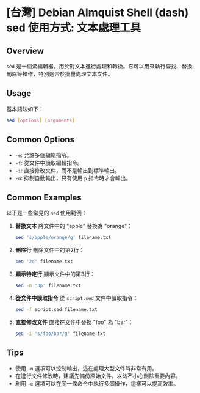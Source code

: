 # [台灣] Debian Almquist Shell (dash) sed 使用方式: 文本處理工具

## Overview
`sed` 是一個流編輯器，用於對文本進行處理和轉換。它可以用來執行查找、替換、刪除等操作，特別適合於批量處理文本文件。

## Usage
基本語法如下：
```bash
sed [options] [arguments]
```

## Common Options
- `-e`: 允許多個編輯指令。
- `-f`: 從文件中讀取編輯指令。
- `-i`: 直接修改文件，而不是輸出到標準輸出。
- `-n`: 抑制自動輸出，只有使用 `p` 指令時才會輸出。

## Common Examples
以下是一些常見的 `sed` 使用範例：

1. **替換文本**
   將文件中的 "apple" 替換為 "orange"：
   ```bash
   sed 's/apple/orange/g' filename.txt
   ```

2. **刪除行**
   刪除文件中的第2行：
   ```bash
   sed '2d' filename.txt
   ```

3. **顯示特定行**
   顯示文件中的第3行：
   ```bash
   sed -n '3p' filename.txt
   ```

4. **從文件中讀取指令**
   從 `script.sed` 文件中讀取指令：
   ```bash
   sed -f script.sed filename.txt
   ```

5. **直接修改文件**
   直接在文件中替換 "foo" 為 "bar"：
   ```bash
   sed -i 's/foo/bar/g' filename.txt
   ```

## Tips
- 使用 `-n` 選項可以控制輸出，這在處理大型文件時非常有用。
- 在進行文件修改時，建議先備份原始文件，以防不小心刪除重要內容。
- 利用 `-e` 選項可以在同一條命令中執行多個操作，這樣可以提高效率。